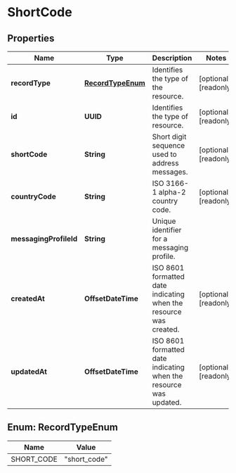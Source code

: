 

# ShortCode


## Properties

| Name | Type | Description | Notes |
|------------ | ------------- | ------------- | -------------|
|**recordType** | [**RecordTypeEnum**](#RecordTypeEnum) | Identifies the type of the resource. |  [optional] [readonly] |
|**id** | **UUID** | Identifies the type of resource. |  [optional] [readonly] |
|**shortCode** | **String** | Short digit sequence used to address messages. |  [optional] [readonly] |
|**countryCode** | **String** | ISO 3166-1 alpha-2 country code. |  [optional] [readonly] |
|**messagingProfileId** | **String** | Unique identifier for a messaging profile. |  |
|**createdAt** | **OffsetDateTime** | ISO 8601 formatted date indicating when the resource was created. |  [optional] [readonly] |
|**updatedAt** | **OffsetDateTime** | ISO 8601 formatted date indicating when the resource was updated. |  [optional] [readonly] |



## Enum: RecordTypeEnum

| Name | Value |
|---- | -----|
| SHORT_CODE | &quot;short_code&quot; |



